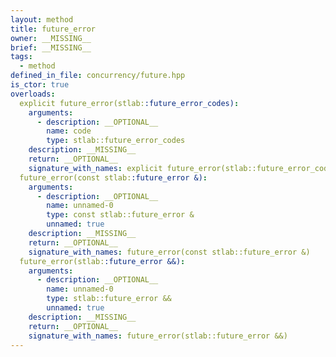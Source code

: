 ```yaml
---
layout: method
title: future_error
owner: __MISSING__
brief: __MISSING__
tags:
  - method
defined_in_file: concurrency/future.hpp
is_ctor: true
overloads:
  explicit future_error(stlab::future_error_codes):
    arguments:
      - description: __OPTIONAL__
        name: code
        type: stlab::future_error_codes
    description: __MISSING__
    return: __OPTIONAL__
    signature_with_names: explicit future_error(stlab::future_error_codes code)
  future_error(const stlab::future_error &):
    arguments:
      - description: __OPTIONAL__
        name: unnamed-0
        type: const stlab::future_error &
        unnamed: true
    description: __MISSING__
    return: __OPTIONAL__
    signature_with_names: future_error(const stlab::future_error &)
  future_error(stlab::future_error &&):
    arguments:
      - description: __OPTIONAL__
        name: unnamed-0
        type: stlab::future_error &&
        unnamed: true
    description: __MISSING__
    return: __OPTIONAL__
    signature_with_names: future_error(stlab::future_error &&)
---
```

